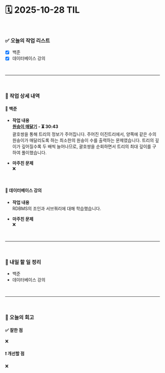 # 🗓️ 2025-10-28 TIL

<br>

### ✅ 오늘의 작업 리스트  
- [x] 백준
- [x] 데이터베이스 강의

<br>

---

<br>

### 📌 작업 상세 내역  

#### 🔹 백준
- **작업 내용**<br>
**[원숭이 매달기](https://www.acmicpc.net/problem/2716) - ⏳ 30:43**<br>
괄호쌍을 통해 트리의 정보가 주어집니다. 주어진 이진트리에서, 양쪽에 같은 수의 원숭이가 매달리도록 하는 최소한의 원숭이 수를 출력하는 문제였습니다. 트리의 깊이가 깊어질수록 두 배씩 늘어나므로, 괄호쌍을 순회하면서 트리의 최대 깊이를 구하여 풀이했습니다.

- **마주친 문제**<br>
❌

<br>

#### 🔹 데이터베이스 강의
- **작업 내용**<br>
RDBMS의 조인과 서브쿼리에 대해 학습했습니다.

- **마주친 문제**<br>
❌

<br>

---

<br>

### 🚀 내일 할 일 정리  

- 백준
- 데이터베이스 강의

<br>

---

<br>

### 🧐 오늘의 회고  

#### ✅ 잘한 점
❌

#### ❗ 개선할 점
❌

<br><br><br>